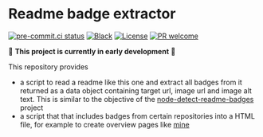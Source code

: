 # Readme badge extractor

[![pre-commit.ci status](https://results.pre-commit.ci/badge/github/klieret/readme-badge-extractor/main.svg)](https://results.pre-commit.ci/latest/github/klieret/readme-badge-extractor/main)
[![Black](https://img.shields.io/badge/code%20style-black-000000.svg)](https://github.com/python/black)
[![License](https://img.shields.io/github/license/klieret/readme-badge-extractor.svg)](https://github.com/klieret/readme-badge-extractor/blob/main/LICENSE.txt)
[![PR welcome](https://img.shields.io/badge/PR-Welcome-%23FF8300.svg)](https://git-scm.com/book/en/v2/GitHub-Contributing-to-a-Project)

👷 **This project is currently in early development** 👷

This repository provides

* a script to read a readme like this one and extract all badges from it returned
  as a data object containing target url, image url and image alt text. This
  is similar to the objective of the [node-detect-readme-badges](https://github.com/IndigoUnited/node-detect-readme-badges)
  project
* a script that that includes badges from certain repositories into a HTML file,
  for example to create overview pages like [mine](https://lieret.net/opensource)
